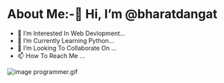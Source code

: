 # About Me:-👋 Hi, I’m @bharatdangat
- 👀 I’m Interested In Web Devlopment...
- 🌱 I’m Currently Learning Python...
- 💞️ I’m Looking To Collaborate On ...
- 📫 How To Reach Me ...

<!---

--->
![image](https://github.com/bharatdangat/bharatdangat/assets/139533258/dbd48051-3a37-4406-8701-6515f601757e)
programmer.gif
